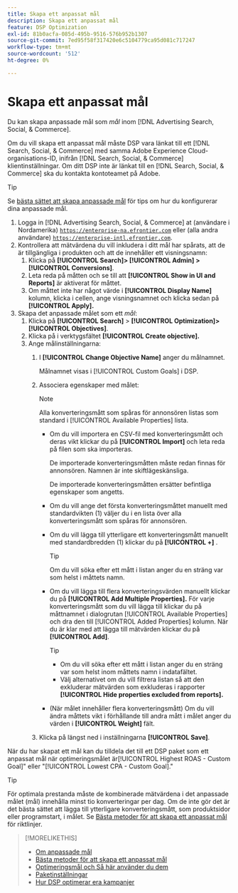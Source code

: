```yaml
---
title: Skapa ett anpassat mål
description: Skapa ett anpassat mål
feature: DSP Optimization
exl-id: 81b0acfa-085d-495b-9516-576b952b1307
source-git-commit: 7ed95f58f317420e6c5104779ca95d081c717247
workflow-type: tm+mt
source-wordcount: '512'
ht-degree: 0%

---
```


# Skapa ett anpassat mål

Du kan skapa anpassade mål som *mål* inom [!DNL Advertising Search, Social, & Commerce].

Om du vill skapa ett anpassat mål måste DSP vara länkat till ett [!DNL Search, Social, & Commerce] med samma Adobe Experience Cloud-organisations-ID, inifrån [!DNL Search, Social, & Commerce] klientinställningar. Om ditt DSP inte är länkat till en [!DNL Search, Social, & Commerce] ska du kontakta kontoteamet på Adobe.

>[!TIP]
>
>Se [bästa sättet att skapa anpassade mål](custom-goal-best-practices.md) för tips om hur du konfigurerar dina anpassade mål.

1. Logga in [!DNL Advertising Search, Social, & Commerce] at (användare i Nordamerika) [`https://enterprise-na.efrontier.com`](https://enterprise-na.efrontier.com) eller (alla andra användare) [`https://enterprise-intl.efrontier.com`](https://enterprise-intl.efrontier.com).
1. Kontrollera att mätvärdena du vill inkludera i ditt mål har spårats, att de är tillgängliga i produkten och att de innehåller ett visningsnamn:
   1. Klicka på **[!UICONTROL Search]> [!UICONTROL Admin] >[!UICONTROL Conversions]**.
   1. Leta reda på måtten och se till att **[!UICONTROL Show in UI and Reports]** är aktiverat för måttet.
   1. Om måttet inte har något värde i **[!UICONTROL Display Name]** kolumn, klicka i cellen, ange visningsnamnet och klicka sedan på **[!UICONTROL Apply].**
1. Skapa det anpassade målet som ett *mål*:
   1. Klicka på **[!UICONTROL Search]** > **[!UICONTROL Optimization]>[!UICONTROL Objectives]**.
   1. Klicka på i verktygsfältet **[!UICONTROL Create objective].**
   1. Ange målinställningarna:
      1. I **[!UICONTROL Change Objective Name]** anger du målnamnet.

         Målnamnet visas i [!UICONTROL Custom Goals] i DSP.

      1. Associera egenskaper med målet:

         >[!NOTE]
         >
         > Alla konverteringsmått som spåras för annonsören listas som standard i [!UICONTROL Available Properties] lista.

         * Om du vill importera en CSV-fil med konverteringsmått och deras vikt klickar du på **[!UICONTROL Import]** och leta reda på filen som ska importeras.

           De importerade konverteringsmåtten måste redan finnas för annonsören. Namnen är inte skiftlägeskänsliga.

           De importerade konverteringsmåtten ersätter befintliga egenskaper som angetts.

         * Om du vill ange det första konverteringsmåttet manuellt med standardvikten (1) väljer du i en lista över alla konverteringsmått som spåras för annonsören.

         * Om du vill lägga till ytterligare ett konverteringsmått manuellt med standardbredden (1) klickar du på **[!UICONTROL +]** .

           >[!TIP]
           >
           > Om du vill söka efter ett mått i listan anger du en sträng var som helst i måttets namn.

         * Om du vill lägga till flera konverteringsvärden manuellt klickar du på **[!UICONTROL Add Multiple Properties].** För varje konverteringsmått som du vill lägga till klickar du på måttnamnet i dialogrutan [!UICONTROL Available Properties] och dra den till [!UICONTROL Added Properties] kolumn. När du är klar med att lägga till mätvärden klickar du på **[!UICONTROL Add]**.

           >[!TIP]
           >
           >* Om du vill söka efter ett mått i listan anger du en sträng var som helst inom måttets namn i indatafältet.
           >* Välj alternativet om du vill filtrera listan så att den exkluderar mätvärden som exkluderas i rapporter **[!UICONTROL Hide properties excluded from reports].**

         * (När målet innehåller flera konverteringsmått) Om du vill ändra måttets vikt i förhållande till andra mått i målet anger du värden i **[!UICONTROL Weight]** fält.

      1. Klicka på längst ned i inställningarna **[!UICONTROL Save]**.

När du har skapat ett mål kan du tilldela det till ett DSP paket som ett anpassat mål när optimeringsmålet är[!UICONTROL Highest ROAS - Custom Goal]&quot; eller &quot;[!UICONTROL Lowest CPA - Custom Goal].&quot;

>[!TIP]
>
>För optimala prestanda måste de kombinerade mätvärdena i det anpassade målet (mål) innehålla minst tio konverteringar per dag. Om de inte gör det är det bästa sättet att lägga till ytterligare konverteringsmått, som produktsidor eller programstart, i målet. Se [Bästa metoder för att skapa ett anpassat mål](custom-goal-best-practices.md) för riktlinjer.

>[!MORELIKETHIS]
>
>* [Om anpassade mål](custom-goal-about.md)
>* [Bästa metoder för att skapa ett anpassat mål](custom-goal-best-practices.md)
>* [Optimeringsmål och Så här använder du dem](optimization-goals.md)
>* [Paketinställningar](/help/dsp/campaign-management/packages/package-settings.md)
> * [Hur DSP optimerar era kampanjer](optimization-how-dsp-optimizes-campaigns.md)
